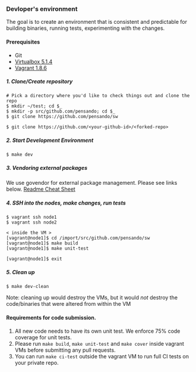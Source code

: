 
### Devloper's environment
The goal is to create an environment that is consistent and predictable for building binaries, running tests,
experimenting with the changes.

#### Prerequisites
- Git
- [Virtualbox 5.1.4](https://www.virtualbox.org/wiki/Download_Old_Builds_5_1)
- [Vagrant 1.8.6](https://www.vagrantup.com/downloads.html)


##### 1. Clone/Create repository
```
# Pick a directory where you'd like to check things out and clone the repo
$ mkdir ~/test; cd $_
$ mkdir -p src/github.com/pensando; cd $_
$ git clone https://github.com/pensando/sw

$ git clone https://github.com/<your-github-id>/<forked-repo>
```

##### 2. Start Development Environment
```
$ make dev
```

##### 3. Vendoring external packages
We use govendor for external package management. Please see links below.
[ Readme ](https://github.com/kardianos/govendor/blob/master/README.md)
[ Cheat Sheet ](https://github.com/kardianos/govendor/wiki/Govendor-CheatSheet)

##### 4. SSH into the nodes, make changes, run tests
```
$ vagrant ssh node1
$ vagrant ssh node2

< inside the VM >
[vagrant@node1]$ cd /import/src/github.com/pensando/sw
[vagrant@node1]$ make build
[vagrant@node1]$ make unit-test

[vagrant@node1]$ exit
```

##### 5. Clean up
```
$ make dev-clean
```
Note: cleaning up would destroy the VMs, but it would *not* destroy the
code/binaries that were altered from within the VM

#### Requirements for code submission.

1. All new code needs to have its own unit test. We enforce 75% code coverage for unit tests.
2. Please run `make build`, `make unit-test` and `make cover` inside vagrant VMs before submitting any pull requests.
3. You can run `make ci-test` outside the vagrant VM to run full CI tests on your private repo.
